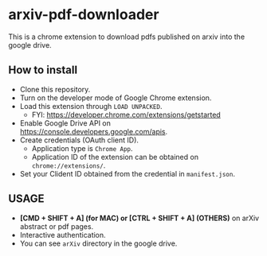 # arxiv-pdf-downloader

This is a chrome extension to download pdfs published on arxiv into the google drive.

## How to install
- Clone this repository.
- Turn on the developer mode of Google Chrome extension.
- Load this extension through `LOAD UNPACKED`.
  - FYI: https://developer.chrome.com/extensions/getstarted
- Enable Google Drive API on https://console.developers.google.com/apis.
- Create credentials (OAuth client ID).
  - Application type is `Chrome App`.
  - Application ID of the extension can be obtained on `chrome://extensions/`.
- Set your Clident ID obtained from the credential in `manifest.json`.

## USAGE
- **[CMD + SHIFT + A] (for MAC) or [CTRL + SHIFT + A] (OTHERS)** on arXiv abstract or pdf pages.
- Interactive authentication.
- You can see `arXiv` directory in the google drive.
